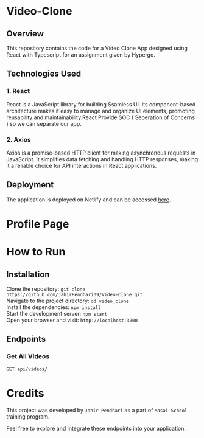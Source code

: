 # Video-Clone

## Overview

This repository contains the code for a Video Clone App designed using React with Typescript  for an assignment given by Hypergo.

## Technologies Used

### 1. React

React is a JavaScript library for building Ssamless UI. Its component-based architecture makes it easy to manage and organize UI elements, promoting reusability and maintainability.React Provide SOC ( Seperation of Concerns ) so we can separate our app.

### 2. Axios

Axios is a promise-based HTTP client for making asynchronous requests in JavaScript. It simplifies data fetching and handling HTTP responses, making it a reliable choice for API interactions in React applications.


## Deployment

The application is deployed on Netlify and can be accessed [here](https://hypergro-video-assignment.netlify.app/).

# Profile Page 



 # How to Run <br/>
   <h2>Installation</h2>
   
   Clone the repository:   ``` git clone https://github.com/JahirPendhari09/Video-Clone.git ``` <br/>
   Navigate to the project directory:   ``` cd video_clone ``` <br/>
   Install the dependencies:   ``` npm install ``` <br/>
   Start the development server:   ``` npm start ``` <br/>
   Open your browser and visit:   ``` http://localhost:3000 ``` <br/>

   <h2>Endpoints</h2>
   <h3>Get  All Videos</h3>
   <pre><code>GET api/videos/</code></pre>

   # Credits <br/>
   This project was developed by ```Jahir Pendhari``` as a part of ```Masai School``` training program.

   <p>Feel free to explore and integrate these endpoints into your application.</p>
  

